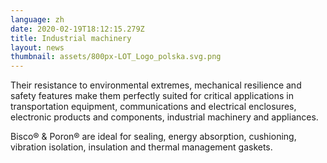 ```yaml
---
language: zh
date: 2020-02-19T18:12:15.279Z
title: Industrial machinery
layout: news
thumbnail: assets/800px-LOT_Logo_polska.svg.png
---
```


Their resistance to environmental extremes, mechanical resilience and safety features make them perfectly suited for critical applications in transportation equipment, communications and electrical enclosures, electronic products and components, industrial machinery and appliances.

Bisco® & Poron® are ideal for sealing, energy absorption, cushioning, vibration isolation, insulation and thermal management gaskets. 
